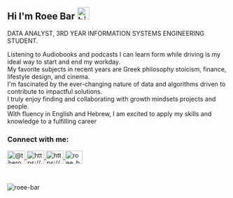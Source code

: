 ## Hi I'm Roee Bar <img src="https://user-images.githubusercontent.com/1303154/88677602-1635ba80-d120-11ea-84d8-d263ba5fc3c0.gif" width="28px" height="28px" alt="hi">

DATA ANALYST, 3RD YEAR INFORMATION SYSTEMS ENGINEERING STUDENT.

Listening to Audiobooks and podcasts I can learn form while driving is my ideal way to start and end my workday.<br>
My favorite subjects in recent years are Greek philosophy stoicism, finance, lifestyle design, and cinema.<br>
I'm fascinated by the ever-changing nature of data and algorithms driven to contribute to impactful solutions.<br>
I truly enjoy finding and collaborating with growth mindsets projects and people.<br>
With fluency in English and Hebrew, I am excited to apply my skills and knowledge to a fulfilling career

<h3 align="left">Connect with me:</h3>
<p align="left">
  <a href="https://twitter.com/@theroeebar" target="blank">
      <img align="center" src="https://raw.githubusercontent.com/rahuldkjain/github-profile-readme-generator/master/src/images/icons/Social/twitter.svg" alt="@theroeebar" height="30" width="40"/>
  </a>
<a href="https://www.linkedin.com/in/roee-bar/" target="blank">
  <img align="center" src="https://raw.githubusercontent.com/rahuldkjain/github-profile-readme-generator/master/src/images/icons/Social/linked-in-alt.svg" alt="https://www.linkedin.com/in/roee-bar/" height="30" width="40"/>
</a>
<a href="https://www.facebook.com/roee45" target="blank">
  <img align="center" src="https://raw.githubusercontent.com/rahuldkjain/github-profile-readme-generator/master/src/images/icons/Social/facebook.svg" alt="https://www.facebook.com/roee45" height="30" width="40"/>
</a>
<a href="https://instagram.com/roee_bar" target="blank">
  <img align="center" src="https://raw.githubusercontent.com/rahuldkjain/github-profile-readme-generator/master/src/images/icons/Social/instagram.svg" alt="roee_bar" height="30" width="40"/>
</a>
</p>

<br>

<p><img align="left" src="https://github-readme-stats.vercel.app/api?username=roee-bar&show_icons=true&locale=en" alt="roee-bar" /></p>

